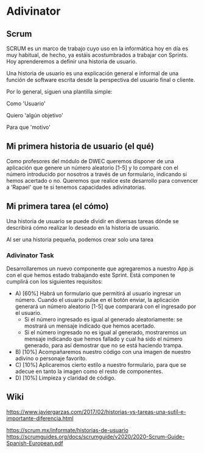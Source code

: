 # Adivinator

## Scrum

SCRUM es un marco de trabajo cuyo uso en la informática hoy en día es muy habitual, de hecho, ya estáis acostumbrados a trabajar con Sprints. Hoy aprenderemos a definir una historia de usuario.

Una historia de usuario es una explicación general e informal de una función de software escrita desde la perspectiva del usuario final o cliente.

Por lo general, siguen una plantilla simple:

Como 'Usuario'

Quiero 'algún objetivo'

Para que 'motivo'

## Mi primera historia de usuario (el qué)

Como profesores del módulo de DWEC queremos disponer de una aplicación que genere un número aleatorio [1-5] y lo comparé con el número introducido por nosotros a través de un formulario, indicando si hemos acertado o no. Queremos que realice este desarrollo para convencer a 'Rapael' que te si tenemos capacidades adivinatorias.


## Mi primera tarea (el cómo)

Una historia de usuario se puede dividir en diversas tareas dónde se describirá cómo realizar lo deseado en la historia de usuario.

Al ser una historia pequeña, podemos crear solo una tarea

### Adivinator Task

Desarrollaremos un nuevo componente que agregaremos a nuestro App.js con el que hemos estado trabajando este Sprint.
Está componen te cumplirá con los siguientes requisitos:

 * A) [60%] Habrá un formulario que permitirá al usuario ingresar un número. Cuando el usuario pulse en el botón enviar, la aplicación generará un número aleatorio [1-5] que comparará con el ingresado por el usuario. 
    * Si el número ingresado es igual al generado aleatoriamente: se mostrará un mensaje indicado que hemos acertado.
    * Si el número ingresado no es igual al generado, mostraremos un mensaje indicando que hemos fallado y cual ha sido el número generado, para así demostrar que no se está haciendo trampa.
* B) [10%] Acompañaremos nuestro código con una imagen de nuestro adivino o personaje  favorito.
* C) [10%] Aplicaremos cierto estilo a nuestro formulario, para que se adecue en tanto la imagen como el resto de componentes.
* D) [10%] Limpieza y claridad de código.

## Wiki


https://www.javiergarzas.com/2017/02/historias-vs-tareas-una-sutil-e-importante-diferencia.html

https://scrum.mx/informate/historias-de-usuario
https://scrumguides.org/docs/scrumguide/v2020/2020-Scrum-Guide-Spanish-European.pdf
